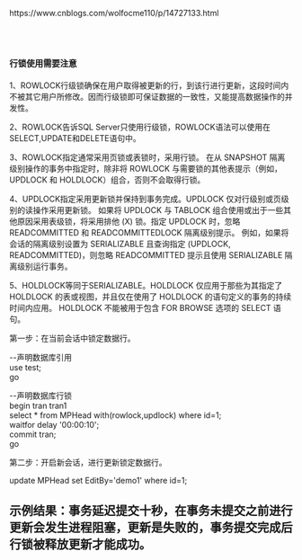 <p>https://www.cnblogs.com/wolfocme110/p/14727133.html</p>
<p>&nbsp;</p>
<div id="cnblogs_post_body" class="blogpost-body blogpost-body-html">
<h1><span style="font-size: 15px;">行锁使用需要注意</span></h1>
<p>1、ROWLOCK行级锁确保在用户取得被更新的行，到该行进行更新，这段时间内不被其它用户所修改。因而行级锁即可保证数据的一致性，又能提高数据操作的并发性。</p>
<p>2、ROWLOCK告诉SQL Server只使用行级锁，ROWLOCK语法可以使用在SELECT,UPDATE和DELETE语句中。</p>
<p>3、ROWLOCK指定通常采用页锁或表锁时，采用行锁。 在从 SNAPSHOT 隔离级别操作的事务中指定时，除非将 ROWLOCK 与需要锁的其他表提示（例如，UPDLOCK 和 HOLDLOCK）组合，否则不会取得行锁。</p>
<p>4、UPDLOCK指定采用更新锁并保持到事务完成。UPDLOCK 仅对行级别或页级别的读操作采用更新锁。 如果将 UPDLOCK 与 TABLOCK 组合使用或出于一些其他原因采用表级锁，将采用排他 (X) 锁。指定 UPDLOCK 时，忽略 READCOMMITTED 和 READCOMMITTEDLOCK 隔离级别提示。 例如，如果将会话的隔离级别设置为 SERIALIZABLE 且查询指定 (UPDLOCK, READCOMMITTED)，则忽略 READCOMMITTED 提示且使用 SERIALIZABLE 隔离级别运行事务。</p>
<p>5、HOLDLOCK等同于SERIALIZABLE。HOLDLOCK 仅应用于那些为其指定了 HOLDLOCK 的表或视图，并且仅在使用了 HOLDLOCK 的语句定义的事务的持续时间内应用。&nbsp;<span data-ttu-id="084da-227">HOLDLOCK 不能被用于包含 FOR BROWSE 选项的 SELECT 语句。</span></p>
<p>第一步：在当前会话中锁定数据行。</p>
<p>--声明数据库引用<br />use test;<br />go</p>
<p>--声明数据库行锁<br />begin tran tran1<br />select * from&nbsp;MPHead with(rowlock,updlock) where id=1;<br />waitfor delay '00:00:10';<br />commit tran;<br />go</p>
<p>第二步：开启新会话，进行更新锁定数据行。</p>
<p>update MPHead&nbsp;set EditBy='demo1' where id=1;</p>
<h2>示例结果：事务延迟提交十秒，在事务未提交之前进行更新会发生进程阻塞，更新是失败的，事务提交完成后行锁被释放更新才能成功。</h2>


</div>